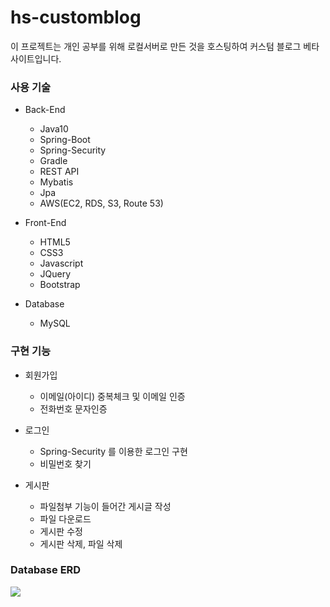 # hs-customblog

이 프로젝트는 개인 공부를 위해 로컬서버로 만든 것을 호스팅하여
커스텀 블로그 베타 사이트입니다.

### 사용 기술

  * Back-End
    - Java10
    - Spring-Boot
    - Spring-Security
    - Gradle
    - REST API
    - Mybatis
    - Jpa
    - AWS(EC2, RDS, S3, Route 53)

  * Front-End
    - HTML5
    - CSS3
    - Javascript
    - JQuery
    - Bootstrap
    
  * Database
    - MySQL
 
### 구현 기능

  * 회원가입 
    - 이메일(아이디) 중복체크 및 이메일 인증
    - 전화번호 문자인증
    
  * 로그인
    - Spring-Security 를 이용한 로그인 구현
    - 비밀번호 찾기
    
  * 게시판
    - 파일첨부 기능이 들어간 게시글 작성
    - 파일 다운로드
    - 게시판 수정
    - 게시판 삭제, 파일 삭제
    
### Database ERD

<img src="/src/main/resources/static/assets/images/databaseERD.png">
    
    
    
    
    
    
    
    
    
    
    
    
    
    
    
